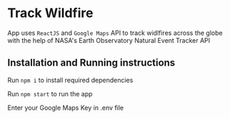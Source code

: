 # Track Wildfire

App uses `ReactJS` and `Google Maps` API to track widlfires across the globe with the help of NASA's Earth Observatory Natural Event Tracker API

## Installation and Running instructions

Run `npm i` to install required dependencies

Run `npm start` to run the app

Enter your Google Maps Key in .env file